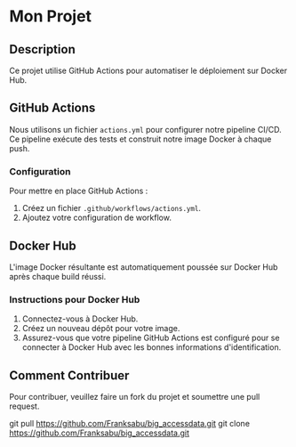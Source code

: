 # Mon Projet

## Description
Ce projet utilise GitHub Actions pour automatiser le déploiement sur Docker Hub.

## GitHub Actions
Nous utilisons un fichier `actions.yml` pour configurer notre pipeline CI/CD. Ce pipeline exécute des tests et construit notre image Docker à chaque push.

### Configuration
Pour mettre en place GitHub Actions :
1. Créez un fichier `.github/workflows/actions.yml`.
2. Ajoutez votre configuration de workflow.

## Docker Hub
L'image Docker résultante est automatiquement poussée sur Docker Hub après chaque build réussi.

### Instructions pour Docker Hub
1. Connectez-vous à Docker Hub.
2. Créez un nouveau dépôt pour votre image.
3. Assurez-vous que votre pipeline GitHub Actions est configuré pour se connecter à Docker Hub avec les bonnes informations d'identification.

## Comment Contribuer
Pour contribuer, veuillez faire un fork du projet et soumettre une pull request.

git pull https://github.com/Franksabu/big_accessdata.git
git clone https://github.com/Franksabu/big_accessdata.git
